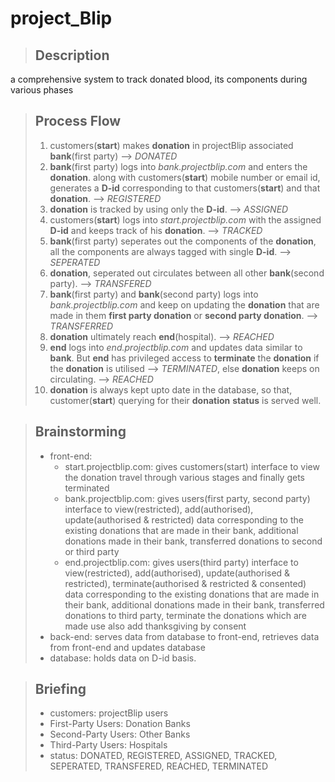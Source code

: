 # project_Blip
> ## Description 
a comprehensive system to track donated blood, its components during various phases

> ## Process Flow
> 1. customers(**start**) makes **donation** in projectBlip associated **bank**(first party) --> *DONATED*
> 2. **bank**(first party) logs into *bank.projectblip.com* and enters the **donation**. along with customers(**start**) mobile number or email id, generates a **D-id** corresponding to that customers(**start**) and that **donation**. --> *REGISTERED*
> 3. **donation** is tracked by using only the **D-id**. --> *ASSIGNED*
> 4. customers(**start**) logs into *start.projectblip.com* with the assigned **D-id** and keeps track of his **donation**. --> *TRACKED*
> 5. **bank**(first party) seperates out the components of the **donation**, all the components are always tagged with single **D-id**. --> *SEPERATED*
> 6. **donation**, seperated out circulates between all other **bank**(second party). --> *TRANSFERED*
> 7. **bank**(first party) and **bank**(second party) logs into *bank.projectblip.com* and keep on updating the **donation** that are made in them **first party donation** or **second party donation**. --> *TRANSFERRED*
> 8. **donation** ultimately reach **end**(hospital). --> *REACHED*
> 9. **end** logs into *end.projectblip.com* and updates data similar to **bank**. But **end** has privileged access to **terminate** the **donation** if the **donation** is utilised --> *TERMINATED*, else **donation** keeps on circulating. --> *REACHED*
> 10. **donation** is always kept upto date in the database, so that, customer(**start**) querying for their **donation** **status** is served well.

> ## Brainstorming
> - front-end:
>   - start.projectblip.com: gives customers(start) interface to view the donation travel through various stages and finally gets terminated
>   - bank.projectblip.com: gives users(first party, second party) interface to view(restricted), add(authorised), update(authorised & restricted) data corresponding to the existing donations that are made in their bank, additional donations made in their bank, transferred donations to second or third party
>   - end.projectblip.com: gives users(third party) interface to view(restricted), add(authorised), update(authorised & restricted), terminate(authorised & restricted & consented) data corresponding to the existing donations that are made in their bank, additional donations made in their bank, transferred donations to third party, terminate the donations which are made use also add thanksgiving by consent
> - back-end: serves data from database to front-end, retrieves data from front-end and updates database
> - database: holds data on D-id basis.

> ## Briefing
> - customers: projectBlip users
> - First-Party Users: Donation Banks
> - Second-Party Users: Other Banks
> - Third-Party Users: Hospitals
> - status: DONATED, REGISTERED, ASSIGNED, TRACKED, SEPERATED, TRANSFERED, REACHED, TERMINATED
